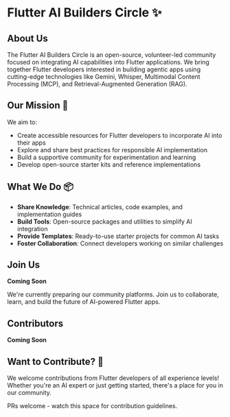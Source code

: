 # Flutter AI Builders Circle ✨

## About Us

The Flutter AI Builders Circle is an open-source, volunteer-led community focused on integrating AI capabilities into Flutter applications. We bring together Flutter developers interested in building agentic apps using cutting-edge technologies like Gemini, Whisper, Multimodal Content Processing (MCP), and Retrieval-Augmented Generation (RAG).

## Our Mission 🎯

We aim to:

- Create accessible resources for Flutter developers to incorporate AI into their apps
- Explore and share best practices for responsible AI implementation
- Build a supportive community for experimentation and learning
- Develop open-source starter kits and reference implementations

## What We Do 📦

- **Share Knowledge**: Technical articles, code examples, and implementation guides
- **Build Tools**: Open-source packages and utilities to simplify AI integration
- **Provide Templates**: Ready-to-use starter projects for common AI tasks
- **Foster Collaboration**: Connect developers working on similar challenges

## Join Us

**Coming Soon**

We're currently preparing our community platforms. Join us to collaborate, learn, and build the future of AI-powered Flutter apps.

## Contributors

**Coming Soon**

## Want to Contribute? 🔗

We welcome contributions from Flutter developers of all experience levels! Whether you're an AI expert or just getting started, there's a place for you in our community.

PRs welcome - watch this space for contribution guidelines. 